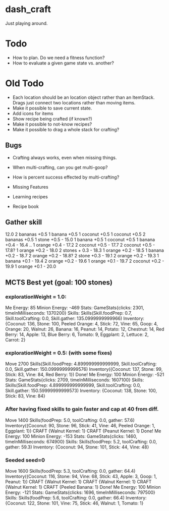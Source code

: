 # dash_craft
 Just playing around.

# Todo
* How to plan.  Do we need a fitness function?
* How to evaluate a given game state vs. another?



# Old Todo
* Each location should be an location object rather than an ItemStack.  Drags just connect two locations rather than moving items.
* Make it possible to save current state.
* Add icons for items
* Show recipe being crafted (if known?)
* Make it possible to not-know recipes?
* Make it possible to drag a whole stack for crafting?


## Bugs
* Crafting always works, even when missing things.
* When multi-crafting, can you get multi-goop?
* How is percent success effected by multi-crafting?

* Missing Features
* Learning recipes
* Recipe book

## Gather skill
12.0
2 bananas +0.5
1 banana +0.5
1 coconut +0.5
1 coconut +0.5
2 bananas +0.5
1 stone +0.5 - 15.0
1 banana +0.5
1 coconut +0.5
1 banana +0.4 - 16.4
..
1 orange +0.4 - 17.2
2 coconut +0.5 - 17.7
2 coconut +0.5 - 17.8?
1 orange +0.2 - 18.0
2 stones + 0.3 - 18.3
1 orange +0.2 - 18.5
1 banana +0.2 - 18.7
2 orange +0.2 - 18.8?
2 stone +0.3 - 19.1
2 orange +0.2 - 19.3
1 banana +0.1 - 19.4
2 orange +0.2 - 19.6
1 orange +0.1 - 19.7
2 coconut +0.2 - 19.9
1 orange +0.1 - 20.0


## MCTS Best yet (goal: 100 stones)

### explorationWeight = 1.0:

Me Energy: 85
Minion Energy: -469
Stats: GameStats{clicks: 2301, timeInMilliseconds: 1370200}
Skills: Skills(Skill.foodPrep: 0.7, Skill.toolCrafting: 0.0, Skill.gather: 135.0999999999966)
Inventory: {Coconut: 136, Stone: 100, Peeled Orange: 4, Stick: 72, Vine: 65, Goop: 4, Orange: 20, Walnut: 26, Banana: 16, Peanut: 14, Potato: 12, Chestnut: 14, Red Berry: 14, Apple: 13, Blue Berry: 6, Tomato: 9, Eggplant: 2, Lettuce: 2, Carrot: 2}

### explorationWeight = 0.5: (with some fixes)

Move 2700
Skills(Skill.foodPrep: 4.899999999999999, Skill.toolCrafting: 0.0, Skill.gather: 150.09999999999576)
Inventory({Coconut: 137, Stone: 99, Stick: 83, Vine: 84, Red Berry: 1})
Done!
Me Energy: 100
Minion Energy: -521
Stats: GameStats{clicks: 2709, timeInMilliseconds: 1607100}
Skills: Skills(Skill.foodPrep: 4.899999999999999, Skill.toolCrafting: 0.0, Skill.gather: 150.59999999999573)
Inventory: {Coconut: 138, Stone: 100, Stick: 83, Vine: 84}

### After having fixed skills to gain faster and cap at 40 from diff.

Move 1400
Skills(foodPrep: 5.0, toolCrafting: 0.0, gather: 57.6)
Inventory({Coconut: 90, Stone: 96, Stick: 41, Vine: 46, Peeled Orange: 1, Eggplant: 1})
CRAFT {Walnut Kernel: 1}
CRAFT {Peanut Kernel: 1}
Done!
Me Energy: 100
Minion Energy: -153
Stats: GameStats{clicks: 1460, timeInMilliseconds: 674900}
Skills: Skills(foodPrep: 5.2, toolCrafting: 0.0, gather: 59.3)
Inventory: {Coconut: 94, Stone: 101, Stick: 44, Vine: 48}

### Seeded seed=0

Move 1600
Skills(foodPrep: 5.3, toolCrafting: 0.0, gather: 64.4)
Inventory({Coconut: 116, Stone: 94, Vine: 68, Stick: 43, Apple: 3, Goop: 1, Peanut: 1})
CRAFT {Walnut Kernel: 1}
CRAFT {Walnut Kernel: 1}
CRAFT {Walnut Kernel: 1}
CRAFT {Peeled Banana: 1}
Done!
Me Energy: 100
Minion Energy: -121
Stats: GameStats{clicks: 1696, timeInMilliseconds: 797500}
Skills: Skills(foodPrep: 5.6, toolCrafting: 0.0, gather: 66.4)
Inventory: {Coconut: 122, Stone: 101, Vine: 75, Stick: 46, Walnut: 1, Tomato: 1}